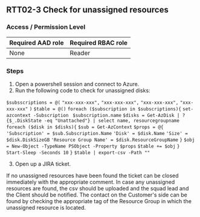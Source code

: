 ## RTT02-3 Check for unassigned resources

### Access / Permission Level

| Required AAD role | Required RBAC role     |
|-------------------|------------------------|
| None              | Reader                 |

### Steps

1. Open a powershell session and connect to Azure.
2. Run the following code to check for unassigned disks:

`$subsscriptions = @(`
    `"xxx-xxx-xxx",`
    `"xxx-xxx-xxx",`
    `"xxx-xxx-xxx",`
    `"xxx-xxx-xxx"`
`)`
`$table = @()`
`foreach ($subscription in $subscriptions){`
    `set-azcontext -Subscription `
    `$subscription.name`
    `$disks = Get-AzDisk | ? {$_.DiskState -eq "Unattached"} | select name, resourcegroupname`
    `foreach ($disk in $disks){`
        `$sub = Get-AzContext`
        `$props = @{`
            `'Subscription' = $sub.Subscription.Name`
            `'Disk' = $disk.Name`
            `'Size' = $disk.DiskSizeGB`
            `'Resource Group Name' = $disk.ResourceGroupName`
        `}`
        `$obj = New-Object -TypeName PSObject -Property $props`
        `$table += $obj`
    `}`
    `Start-Sleep -Seconds 10`
`}`
`$table | export-csv -Path ""`

3. Open up a JIRA ticket.

If no unassigned resources have been found the ticket can be closed immediately with the appropriate comment.
In case any unassigned resources are found, the csv should be uploaded and the squad lead and the Client should be notified. The contact on the Customer's side can be found by checking the appropriate tag of the Resource Group in which the unassigned resource is located.
